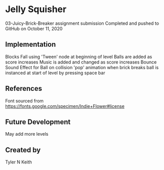 # Jelly Squisher
03-Juicy-Brick-Breaker assignment submission
Completed and pushed to GitHub on October 11, 2020

## Implementation
Blocks Fall using 'Tween' node at beginning of level
Balls are added as score increases
Music is added and changed as score increases
Bounce Sound Effect for Ball on collision
'pop' animation when brick breaks
ball is instanced at start of level by pressing space bar

## References
Font sourced from https://fonts.google.com/specimen/Indie+Flower#license

## Future Development
May add more levels 

## Created by
Tyler N Keith
